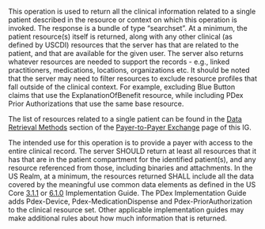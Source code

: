 This operation is used to return all the clinical information related to a single patient described in the resource or context on which this operation is invoked. The response is a bundle of type “searchset”. At a minimum, the patient resource(s) itself is returned, along with any other clinical (as defined by USCDI) resources that the server has that are related to the patient, and that are available for the given user. The server also returns whatever resources are needed to support the records - e.g., linked practitioners, medications, locations, organizations etc. It should be noted that the server may need to filter resources to exclude resource profiles that fall outside of the clinical context. For example, excluding Blue Button claims that use the ExplanationOfBenefit resource, while including PDex Prior Authorizations that use the same base resource.

The list of resources related to a single patient can be found in the [Data Retrieval Methods](payertopayerexchange.html#data-retrieval-methods) section of the [Payer-to-Payer Exchange](payertopayerexchange.html) page of this IG.

The intended use for this operation is to provide a payer with access to the entire clinical record. The server SHOULD return at least all resources that it has that are in the patient compartment for the identified patient(s), and any resource referenced from those, including binaries and attachments. In the US Realm, at a minimum, the resources returned SHALL include all the data covered by the meaningful use common data elements as defined in the US Core [3.1.1]({{site.data.fhir.ver.uscore3}}) or [6.1.0]({{site.data.fhir.ver.uscore6}}) Implementation Guide. The PDex Implementation Guide adds Pdex-Device, Pdex-MedicationDispense and Pdex-PriorAuthorization to the clinical resource set. Other applicable implementation guides may make additional rules about how much information that is returned.
